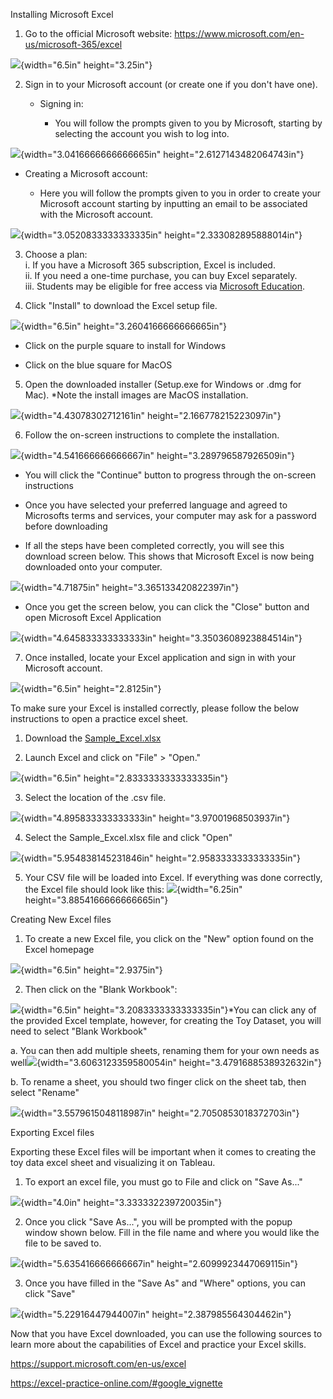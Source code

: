 Installing Microsoft Excel

1.  Go to the official Microsoft website:
    <https://www.microsoft.com/en-us/microsoft-365/excel>

![](/media/image6.png){width="6.5in" height="3.25in"}

2.  Sign in to your Microsoft account (or create one if you don't have
    one).

    -   Signing in:

        -   You will follow the prompts given to you by Microsoft,
            starting by selecting the account you wish to log into.

![](/media/image7.png){width="3.0416666666666665in"
height="2.6127143482064743in"}

-   Creating a Microsoft account:

    -   Here you will follow the prompts given to you in order to create
        your Microsoft account starting by inputting an email to be
        associated with the Microsoft account.

![](/media/image8.png){width="3.0520833333333335in"
height="2.333082895888014in"}

3.  Choose a plan:\
    i. If you have a Microsoft 365 subscription, Excel is included.\
    ii. If you need a one-time purchase, you can buy Excel separately.\
    iii. Students may be eligible for free access via [Microsoft
    Education](https://www.microsoft.com/en-us/education).

4.  Click \"Install\" to download the Excel setup file.

![](/media/image9.png){width="6.5in" height="3.2604166666666665in"}

-   Click on the purple square to install for Windows

-   Click on the blue square for MacOS

5.  Open the downloaded installer (Setup.exe for Windows or .dmg for
    Mac). \*Note the install images are MacOS installation.

![](/media/imagea.png){width="4.43078302712161in"
height="2.166778215223097in"}

6.  Follow the on-screen instructions to complete the installation.

![](/media/imageb.png){width="4.541666666666667in"
height="3.289796587926509in"}

-   You will click the "Continue" button to progress through the
    on-screen instructions

-   Once you have selected your preferred language and agreed to
    Microsofts terms and services, your computer may ask for a password
    before downloading

-   If all the steps have been completed correctly, you will see this
    download screen below. This shows that Microsoft Excel is now being
    downloaded onto your computer.

![](/media/imagec.png){width="4.71875in" height="3.365133420822397in"}

-   Once you get the screen below, you can click the "Close" button and
    open Microsoft Excel Application

![](/media/imaged.png){width="4.645833333333333in"
height="3.3503608923884514in"}

7.  Once installed, locate your Excel application and sign in with your
    Microsoft account.

![](/media/imagee.png){width="6.5in" height="2.8125in"}

To make sure your Excel is installed correctly, please follow the below
instructions to open a practice excel sheet.

1.  Download the
    [Sample_Excel.xlsx](https://michiganstate.sharepoint.com/:x:/r/sites/Section_SS25-CMSE-495-001-225215054-EL-32-A26-QSIDE/Shared%20Documents/QSIDE/Project_deliverables/Reproducibility_Documents/Toy_Dataset/Sample_Excel.xlsx?d=wc5dfca40a56c4996a52ce1a0148600e4&csf=1&web=1&e=Ex01M9)

2.  Launch Excel and click on \"File\" \> \"Open.\"

![](/media/imagef.png){width="6.5in" height="2.8333333333333335in"}

3.  Select the location of the .csv file.

![](/media/image10.png){width="4.895833333333333in"
height="3.97001968503937in"}

4.  Select the Sample_Excel.xlsx file and click "Open"

![](/media/image11.png){width="5.954838145231846in"
height="2.9583333333333335in"}

5.  Your CSV file will be loaded into Excel. If everything was done
    correctly, the Excel file should look like this:
    ![](/media/image12.png){width="6.25in"
    height="3.8854166666666665in"}

Creating New Excel files

1.  To create a new Excel file, you click on the "New" option found on
    the Excel homepage

![](/media/image17.png){width="6.5in" height="2.9375in"}

2.  Then click on the "Blank Workbook":

![](/media/image18.png){width="6.5in"
height="3.2083333333333335in"}\*You can click any of the provided Excel
template, however, for creating the Toy Dataset, you will need to select
"Blank Workbook"

a.  You can then add multiple sheets, renaming them for your own needs
    as well![](/media/image19.png){width="3.6063123359580054in"
    height="3.4791688538932632in"}

b.  To rename a sheet, you should two finger click on the sheet tab,
    then select "Rename"

![](/media/image1a.png){width="3.5579615048118987in"
height="2.7050853018372703in"}

Exporting Excel files

Exporting these Excel files will be important when it comes to creating
the toy data excel sheet and visualizing it on Tableau.

1.  To export an excel file, you must go to File and click on "Save
    As\..."

![](/media/image1b.png){width="4.0in" height="3.333332239720035in"}

2.  Once you click "Save As\...", you will be prompted with the popup
    window shown below. Fill in the file name and where you would like
    the file to be saved to.

![](/media/image15.png){width="5.635416666666667in"
height="2.6099923447069115in"}

3.  Once you have filled in the "Save As" and "Where" options, you can
    click "Save"

![](/media/image1c.png){width="5.22916447944007in"
height="2.387985564304462in"}

Now that you have Excel downloaded, you can use the following sources to
learn more about the capabilities of Excel and practice your Excel
skills.

<https://support.microsoft.com/en-us/excel>

<https://excel-practice-online.com/#google_vignette>
